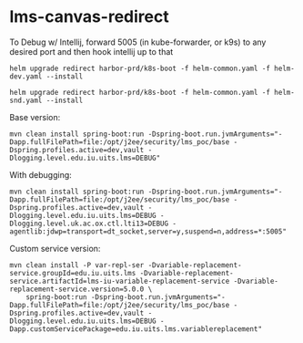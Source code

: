 # lms-canvas-redirect

To Debug w/ Intellij, forward 5005 (in kube-forwarder, or k9s) to any desired port and then hook intellij up to that

```
helm upgrade redirect harbor-prd/k8s-boot -f helm-common.yaml -f helm-dev.yaml --install
```

```
helm upgrade redirect harbor-prd/k8s-boot -f helm-common.yaml -f helm-snd.yaml --install
```

Base version:
```
mvn clean install spring-boot:run -Dspring-boot.run.jvmArguments="-Dapp.fullFilePath=file:/opt/j2ee/security/lms_poc/base -Dspring.profiles.active=dev,vault -Dlogging.level.edu.iu.uits.lms=DEBUG"
```
With debugging:
```
mvn clean install spring-boot:run -Dspring-boot.run.jvmArguments="-Dapp.fullFilePath=file:/opt/j2ee/security/lms_poc/base -Dspring.profiles.active=dev,vault -Dlogging.level.edu.iu.uits.lms=DEBUG -Dlogging.level.uk.ac.ox.ctl.lti13=DEBUG -agentlib:jdwp=transport=dt_socket,server=y,suspend=n,address=*:5005"
```

Custom service version:
```
mvn clean install -P var-repl-ser -Dvariable-replacement-service.groupId=edu.iu.uits.lms -Dvariable-replacement-service.artifactId=lms-iu-variable-replacement-service -Dvariable-replacement-service.version=5.0.0 \
    spring-boot:run -Dspring-boot.run.jvmArguments="-Dapp.fullFilePath=file:/opt/j2ee/security/lms_poc/base -Dspring.profiles.active=dev,vault -Dlogging.level.edu.iu.uits.lms=DEBUG -Dapp.customServicePackage=edu.iu.uits.lms.variablereplacement"

```